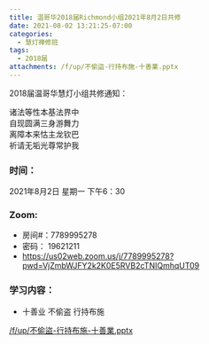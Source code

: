 ```yaml
---
title: 温哥华2018届Richmond小组2021年8月2日共修
date: 2021-08-02 13:21:25-07:00
categories:
  - 慧灯禅修班
tags:
  - 2018届
attachments: /f/up/不偷盜-行持布施-十善業.pptx
---
```

2018届温哥华慧灯小组共修通知：

诸法等性本基法界中\
自现圆满三身游舞力\
离障本来怙主龙钦巴\
祈请无垢光尊常护我  

### 时间：

2021年8月2日 星期一 下午6：30

### Zoom:

* 房间#：7789995278 
* 密码： 19621211
* <https://us02web.zoom.us/j/7789995278?pwd=VjZmbWJFY2k2K0E5RVB2cTNIQmhqUT09>

### 学习内容：

* 十善业 不偷盗 行持布施

[/f/up/不偷盜-行持布施-十善業.pptx](https://s3.ca-central-1.wasabisys.com/hddata/f.huidengchanxiu.net/hdv/f/up/不偷盜-行持布施-十善業.pptx)

